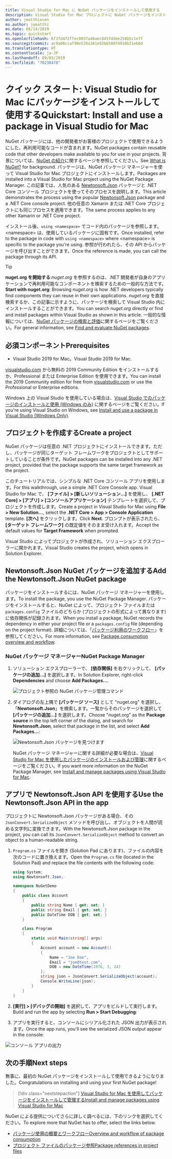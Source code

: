```yaml
---
title: Visual Studio for Mac に NuGet パッケージをインストールして使用する
description: Visual Studio for Mac プロジェクトに NuGet パッケージをインストールして使用するプロセスを説明したチュートリアル。
author: jmatthiesen
ms.author: jomatthi
ms.date: 08/14/2019
ms.topic: quickstart
ms.openlocfilehash: 6f3fd4f2ffec0037a48aec845fddee258b5c1e7f
ms.sourcegitcommit: ac9a00ccaf90e539a381e92b650074910b21eb0d
ms.translationtype: HT
ms.contentlocale: ja-JP
ms.lasthandoff: 09/03/2019
ms.locfileid: "70238478"
---
```

# <a name="quickstart-install-and-use-a-package-in-visual-studio-for-mac"></a><span data-ttu-id="bfbab-103">クイック スタート: Visual Studio for Mac にパッケージをインストールして使用する</span><span class="sxs-lookup"><span data-stu-id="bfbab-103">Quickstart: Install and use a package in Visual Studio for Mac</span></span>

<span data-ttu-id="bfbab-104">NuGet パッケージには、他の開発者がお客様のプロジェクトで使用できるようにした、再利用可能なコードが含まれます。</span><span class="sxs-lookup"><span data-stu-id="bfbab-104">NuGet packages contain reusable code that other developers make available to you for use in your projects.</span></span> <span data-ttu-id="bfbab-105">背景については、[NuGet の紹介](../What-is-NuGet.md)に関するページを参照してください。</span><span class="sxs-lookup"><span data-stu-id="bfbab-105">See [What is NuGet?](../What-is-NuGet.md) for background.</span></span> <span data-ttu-id="bfbab-106">パッケージは、NuGet パッケージ マネージャーを使って Visual Studio for Mac プロジェクトにインストールします。</span><span class="sxs-lookup"><span data-stu-id="bfbab-106">Packages are installed into a Visual Studio for Mac project using the NuGet Package Manager.</span></span> <span data-ttu-id="bfbab-107">この記事では、人気のある [Newtonsoft.Json](https://www.nuget.org/packages/Newtonsoft.Json/) パッケージと .NET Core コンソール プロジェクトを使ってそのプロセスを説明します。</span><span class="sxs-lookup"><span data-stu-id="bfbab-107">This article demonstrates the process using the popular [Newtonsoft.Json](https://www.nuget.org/packages/Newtonsoft.Json/) package and a .NET Core console project.</span></span> <span data-ttu-id="bfbab-108">他の任意の Xamarin または .NET Core プロジェクトにも同じプロセスを適用できます。</span><span class="sxs-lookup"><span data-stu-id="bfbab-108">The same process applies to any other Xamarin or .NET Core project.</span></span>

<span data-ttu-id="bfbab-109">インストール後、`using <namespace>` でコード内のパッケージを参照します。\<namespace\> は、使用しているパッケージに固有です。</span><span class="sxs-lookup"><span data-stu-id="bfbab-109">Once installed, refer to the package in code with `using <namespace>` where \<namespace\> is specific to the package you're using.</span></span> <span data-ttu-id="bfbab-110">参照が行われたら、その API からパッケージを呼び出すことができます。</span><span class="sxs-lookup"><span data-stu-id="bfbab-110">Once the reference is made, you can call the package through its API.</span></span>

> [!Tip]
> <span data-ttu-id="bfbab-111">**nuget.org を開始する**:*nuget.org* を参照するのは、.NET 開発者が自身のアプリケーションで再利用可能なコンポーネントを検索するための一般的な方法です。</span><span class="sxs-lookup"><span data-stu-id="bfbab-111">**Start with nuget.org**: Browsing *nuget.org* is how .NET developers typically find components they can reuse in their own applications.</span></span> <span data-ttu-id="bfbab-112">*nuget.org* を直接検索するか、この記事に示すように、パッケージを検索して Visual Studio 内にインストールすることができます。</span><span class="sxs-lookup"><span data-stu-id="bfbab-112">You can search *nuget.org* directly or find and install packages within Visual Studio as shown in this article.</span></span> <span data-ttu-id="bfbab-113">一般的な情報については、[NuGet パッケージの検索と評価](../consume-packages/finding-and-choosing-packages.md)に関するページをご覧ください。</span><span class="sxs-lookup"><span data-stu-id="bfbab-113">For general information, see [Find and evaluate NuGet packages](../consume-packages/finding-and-choosing-packages.md).</span></span>

## <a name="prerequisites"></a><span data-ttu-id="bfbab-114">必須コンポーネント</span><span class="sxs-lookup"><span data-stu-id="bfbab-114">Prerequisites</span></span>

- <span data-ttu-id="bfbab-115">Visual Studio 2019 for Mac。</span><span class="sxs-lookup"><span data-stu-id="bfbab-115">Visual Studio 2019 for Mac.</span></span>

<span data-ttu-id="bfbab-116">[visualstudio.com](https://www.visualstudio.com/) から無料の 2019 Community Edition をインストールするか、Professional または Enterprise Edition を使用できます。</span><span class="sxs-lookup"><span data-stu-id="bfbab-116">You can install the 2019 Community edition for free from [visualstudio.com](https://www.visualstudio.com/) or use the Professional or Enterprise editions.</span></span>

<span data-ttu-id="bfbab-117">Windows 上の Visual Studio を使用している場合は、[Visual Studio でのパッケージのインストールと使用 (Windows のみ)](install-and-use-a-package-in-visual-studio.md) に関するページをご覧ください。</span><span class="sxs-lookup"><span data-stu-id="bfbab-117">If you're using Visual Studio on Windows, see [Install and use a package in Visual Studio (Windows Only)](install-and-use-a-package-in-visual-studio.md).</span></span>

## <a name="create-a-project"></a><span data-ttu-id="bfbab-118">プロジェクトを作成する</span><span class="sxs-lookup"><span data-stu-id="bfbab-118">Create a project</span></span>

<span data-ttu-id="bfbab-119">NuGet パッケージは任意の .NET プロジェクトにインストールできます。ただし、パッケージが同じターゲット フレームワークをプロジェクトとしてサポートしていることが条件です。</span><span class="sxs-lookup"><span data-stu-id="bfbab-119">NuGet packages can be installed into any .NET project, provided that the package supports the same target framework as the project.</span></span>

<span data-ttu-id="bfbab-120">このチュートリアルでは、シンプルな .NET Core コンソール アプリを使用します。</span><span class="sxs-lookup"><span data-stu-id="bfbab-120">For this walkthrough, use a simple .NET Core Console app.</span></span> <span data-ttu-id="bfbab-121">Visual Studio for Mac で、 **[ファイル] > [新しいソリューション...]** を使用し、 **[.NET Core] > [アプリ] > [コンソールアプリケーション]** テンプレートを選択して、プロジェクトを作成します。</span><span class="sxs-lookup"><span data-stu-id="bfbab-121">Create a project in Visual Studio for Mac using **File > New Solution...**, select the **.NET Core > App > Console Application** template.</span></span> <span data-ttu-id="bfbab-122">**[次へ]** をクリックします。</span><span class="sxs-lookup"><span data-stu-id="bfbab-122">Click **Next**.</span></span> <span data-ttu-id="bfbab-123">プロンプトが表示されたら、 **[ターゲット フレームワーク]** の既定値をそのまま受け入れます。</span><span class="sxs-lookup"><span data-stu-id="bfbab-123">Accept the default values for **Target Framework** when prompted.</span></span>

<span data-ttu-id="bfbab-124">Visual Studio によってプロジェクトが作成され、ソリューション エクスプローラーに開かれます。</span><span class="sxs-lookup"><span data-stu-id="bfbab-124">Visual Studio creates the project, which opens in Solution Explorer.</span></span>

## <a name="add-the-newtonsoftjson-nuget-package"></a><span data-ttu-id="bfbab-125">Newtonsoft.Json NuGet パッケージを追加する</span><span class="sxs-lookup"><span data-stu-id="bfbab-125">Add the Newtonsoft.Json NuGet package</span></span>

<span data-ttu-id="bfbab-126">パッケージをインストールするには、NuGet パッケージ マネージャーを使用します。</span><span class="sxs-lookup"><span data-stu-id="bfbab-126">To install the package, you use the NuGet Package Manager.</span></span> <span data-ttu-id="bfbab-127">パッケージをインストールすると、NuGet によって、プロジェクト ファイルまたは `packages.config` ファイルのどちらか (プロジェクトの形式によって異なります) に依存関係が記録されます。</span><span class="sxs-lookup"><span data-stu-id="bfbab-127">When you install a package, NuGet records the dependency in  either your project file or a `packages.config` file (depending on the project format).</span></span> <span data-ttu-id="bfbab-128">詳細については、「[パッケージ利用のワークフロー](../consume-packages/Overview-and-Workflow.md)」を参照してください。</span><span class="sxs-lookup"><span data-stu-id="bfbab-128">For more information, see [Package consumption overview and workflow](../consume-packages/Overview-and-Workflow.md).</span></span>

### <a name="nuget-package-manager"></a><span data-ttu-id="bfbab-129">NuGet パッケージ マネージャー</span><span class="sxs-lookup"><span data-stu-id="bfbab-129">NuGet Package Manager</span></span>

1. <span data-ttu-id="bfbab-130">ソリューション エクスプローラーで、 **[依存関係]** を右クリックして、 **[パッケージの追加...]** を選択します。</span><span class="sxs-lookup"><span data-stu-id="bfbab-130">In Solution Explorer, right-click **Dependencies** and choose **Add Packages...**.</span></span>

    ![プロジェクト参照の NuGet パッケージ管理コマンド](media/QS_Use_Mac-02-ManageNuGetPackages.png)

1. <span data-ttu-id="bfbab-132">ダイアログの左上隅で **[パッケージ ソース]** として "nuget.org" を選択し、「**Newtonsoft.Json**」を検索します。一覧からそのパッケージを選択して **[パッケージの追加...]** を選択します。</span><span class="sxs-lookup"><span data-stu-id="bfbab-132">Choose "nuget.org" as the **Package source** in the top left corner of the dialog, and search for **Newtonsoft.Json**, select that package in the list, and select **Add Packages...**:</span></span>

    ![Newtonsoft.Json パッケージを見つけます](media/QS_Use_Mac-03-NewtonsoftJson.png)

    <span data-ttu-id="bfbab-134">NuGet パッケージ マネージャーに関する詳細が必要な場合は、[Visual Studio for Mac を使用したパッケージのインストールおよび管理](../consume-packages/install-use-packages-visual-studio.md)に関するページをご覧ください。</span><span class="sxs-lookup"><span data-stu-id="bfbab-134">If you want more information on the NuGet Package Manager, see [Install and manage packages using Visual Studio for Mac](../consume-packages/install-use-packages-visual-studio.md).</span></span>

## <a name="use-the-newtonsoftjson-api-in-the-app"></a><span data-ttu-id="bfbab-135">アプリで Newtonsoft.Json API を使用する</span><span class="sxs-lookup"><span data-stu-id="bfbab-135">Use the Newtonsoft.Json API in the app</span></span>

<span data-ttu-id="bfbab-136">プロジェクトに Newtonsoft.Json パッケージがある場合、その `JsonConvert.SerializeObject` メソッドを呼び出し、オブジェクトを人間が読める文字列に変換できます。</span><span class="sxs-lookup"><span data-stu-id="bfbab-136">With the Newtonsoft.Json package in the project, you can call its `JsonConvert.SerializeObject` method to convert an object to a human-readable string.</span></span>

1. <span data-ttu-id="bfbab-137">`Program.cs` ファイルを開き (Solution Pad にあります)、ファイルの内容を次のコードに置き換えます。</span><span class="sxs-lookup"><span data-stu-id="bfbab-137">Open the `Program.cs` file (located in the Solution Pad) and replace the file contents with the following code:</span></span>

    ```cs
    using System;
    using Newtonsoft.Json;

    namespace NuGetDemo
    {
        public class Account
        {
            public string Name { get; set; }
            public string Email { get; set; }
            public DateTime DOB { get; set; }
        }
    
        class Program
        {
            static void Main(string[] args)
            {
                Account account = new Account()
                {
                    Name = "Joe Doe",
                    Email = "joe@test.com",
                    DOB = new DateTime(1976, 3, 24)
                };
                string json = JsonConvert.SerializeObject(account);
                Console.WriteLine(json);
            }
        }
    }
    ```

1. <span data-ttu-id="bfbab-138">**[実行] > [デバッグの開始]** を選択して、アプリをビルドして実行します。</span><span class="sxs-lookup"><span data-stu-id="bfbab-138">Build and run the app by selecting **Run > Start Debugging**:</span></span>

1. <span data-ttu-id="bfbab-139">アプリを実行すると、コンソールにシリアル化された JSON 出力が表示されます。</span><span class="sxs-lookup"><span data-stu-id="bfbab-139">Once the app runs, you'll see the serialized JSON output appear in the console:</span></span>

  ![コンソール アプリの出力](media/QS_Use_Mac-06-AppStart.png)

## <a name="next-steps"></a><span data-ttu-id="bfbab-141">次の手順</span><span class="sxs-lookup"><span data-stu-id="bfbab-141">Next steps</span></span>
<span data-ttu-id="bfbab-142">無事に、最初の NuGet パッケージをインストールして使用できるようになりました。</span><span class="sxs-lookup"><span data-stu-id="bfbab-142">Congratulations on installing and using your first NuGet package!</span></span>

> [!div class="nextstepaction"]
> [<span data-ttu-id="bfbab-143">Visual Studio for Mac を使用してパッケージをインストールして管理する</span><span class="sxs-lookup"><span data-stu-id="bfbab-143">Install and manage packages using Visual Studio for Mac</span></span>](/visualstudio/mac/nuget-walkthrough?toc=/nuget/toc.json)

<span data-ttu-id="bfbab-144">NuGet による提供についてさらに詳しく調べるには、下のリンクを選択してください。</span><span class="sxs-lookup"><span data-stu-id="bfbab-144">To explore more that NuGet has to offer, select the links below.</span></span>

- [<span data-ttu-id="bfbab-145">パッケージ使用の概要とワークフロー</span><span class="sxs-lookup"><span data-stu-id="bfbab-145">Overview and workflow of package consumption</span></span>](../consume-packages/overview-and-workflow.md)
- [<span data-ttu-id="bfbab-146">プロジェクト ファイルのパッケージ参照</span><span class="sxs-lookup"><span data-stu-id="bfbab-146">Package references in project files</span></span>](../consume-packages/package-references-in-project-files.md)
